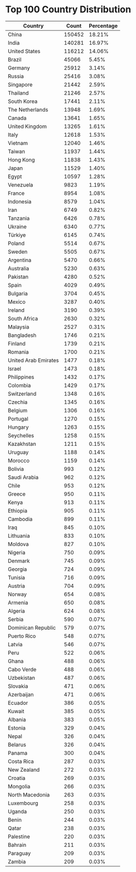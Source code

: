 # Top 100 Country Distribution
| Country | Count | Percentage |
|----|----|----|
| China | 150452 | 18.21% |
| India | 140281 | 16.97% |
| United States | 116212 | 14.06% |
| Brazil | 45066 | 5.45% |
| Germany | 25912 | 3.14% |
| Russia | 25416 | 3.08% |
| Singapore | 21442 | 2.59% |
| Thailand | 21246 | 2.57% |
| South Korea | 17441 | 2.11% |
| The Netherlands | 13948 | 1.69% |
| Canada | 13641 | 1.65% |
| United Kingdom | 13265 | 1.61% |
| Italy | 12618 | 1.53% |
| Vietnam | 12040 | 1.46% |
| Taiwan | 11937 | 1.44% |
| Hong Kong | 11838 | 1.43% |
| Japan | 11529 | 1.40% |
| Egypt | 10597 | 1.28% |
| Venezuela | 9823 | 1.19% |
| France | 8954 | 1.08% |
| Indonesia | 8579 | 1.04% |
| Iran | 6749 | 0.82% |
| Tanzania | 6426 | 0.78% |
| Ukraine | 6340 | 0.77% |
| Türkiye | 6145 | 0.74% |
| Poland | 5514 | 0.67% |
| Sweden | 5505 | 0.67% |
| Argentina | 5470 | 0.66% |
| Australia | 5230 | 0.63% |
| Pakistan | 4280 | 0.52% |
| Spain | 4029 | 0.49% |
| Bulgaria | 3704 | 0.45% |
| Mexico | 3287 | 0.40% |
| Ireland | 3190 | 0.39% |
| South Africa | 2630 | 0.32% |
| Malaysia | 2527 | 0.31% |
| Bangladesh | 1746 | 0.21% |
| Finland | 1739 | 0.21% |
| Romania | 1700 | 0.21% |
| United Arab Emirates | 1477 | 0.18% |
| Israel | 1473 | 0.18% |
| Philippines | 1432 | 0.17% |
| Colombia | 1429 | 0.17% |
| Switzerland | 1348 | 0.16% |
| Czechia | 1345 | 0.16% |
| Belgium | 1306 | 0.16% |
| Portugal | 1270 | 0.15% |
| Hungary | 1263 | 0.15% |
| Seychelles | 1258 | 0.15% |
| Kazakhstan | 1211 | 0.15% |
| Uruguay | 1188 | 0.14% |
| Morocco | 1159 | 0.14% |
| Bolivia | 993 | 0.12% |
| Saudi Arabia | 962 | 0.12% |
| Chile | 953 | 0.12% |
| Greece | 950 | 0.11% |
| Kenya | 913 | 0.11% |
| Ethiopia | 905 | 0.11% |
| Cambodia | 899 | 0.11% |
| Iraq | 845 | 0.10% |
| Lithuania | 833 | 0.10% |
| Moldova | 827 | 0.10% |
| Nigeria | 750 | 0.09% |
| Denmark | 745 | 0.09% |
| Georgia | 724 | 0.09% |
| Tunisia | 716 | 0.09% |
| Austria | 704 | 0.09% |
| Norway | 654 | 0.08% |
| Armenia | 650 | 0.08% |
| Algeria | 624 | 0.08% |
| Serbia | 590 | 0.07% |
| Dominican Republic | 579 | 0.07% |
| Puerto Rico | 548 | 0.07% |
| Latvia | 546 | 0.07% |
| Peru | 522 | 0.06% |
| Ghana | 488 | 0.06% |
| Cabo Verde | 488 | 0.06% |
| Uzbekistan | 487 | 0.06% |
| Slovakia | 471 | 0.06% |
| Azerbaijan | 471 | 0.06% |
| Ecuador | 386 | 0.05% |
| Kuwait | 385 | 0.05% |
| Albania | 383 | 0.05% |
| Estonia | 329 | 0.04% |
| Nepal | 326 | 0.04% |
| Belarus | 326 | 0.04% |
| Panama | 300 | 0.04% |
| Costa Rica | 287 | 0.03% |
| New Zealand | 272 | 0.03% |
| Croatia | 269 | 0.03% |
| Mongolia | 266 | 0.03% |
| North Macedonia | 263 | 0.03% |
| Luxembourg | 258 | 0.03% |
| Uganda | 250 | 0.03% |
| Benin | 244 | 0.03% |
| Qatar | 238 | 0.03% |
| Palestine | 220 | 0.03% |
| Bahrain | 211 | 0.03% |
| Paraguay | 209 | 0.03% |
| Zambia | 209 | 0.03% |
